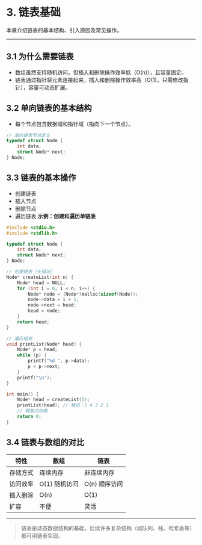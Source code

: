 # 3. 链表基础

本章介绍链表的基本结构、引入原因及常见操作。

---

## 3.1 为什么需要链表

- 数组虽然支持随机访问，但插入和删除操作效率低（O(n)），且容量固定。
- 链表通过指针将元素连接起来，插入和删除操作效率高（O(1)，只需修改指针），容量可动态扩展。

## 3.2 单向链表的基本结构

- 每个节点包含数据域和指针域（指向下一个节点）。

```c
// 单向链表节点定义
typedef struct Node {
    int data;
    struct Node* next;
} Node;
```

## 3.3 链表的基本操作

- 创建链表
- 插入节点
- 删除节点
- 遍历链表
**示例：创建和遍历单链表**

```c
#include <stdio.h>
#include <stdlib.h>

typedef struct Node {
    int data;
    struct Node* next;
} Node;

// 创建链表（头插法）
Node* createList(int n) {
    Node* head = NULL;
    for (int i = 0; i < n; i++) {
        Node* node = (Node*)malloc(sizeof(Node));
        node->data = i + 1;
        node->next = head;
        head = node;
    }
    return head;
}

// 遍历链表
void printList(Node* head) {
    Node* p = head;
    while (p) {
        printf("%d ", p->data);
        p = p->next;
    }
    printf("\n");
}

int main() {
    Node* head = createList(5);
    printList(head); // 输出：5 4 3 2 1
    // 释放内存略
    return 0;
}
```

## 3.4 链表与数组的对比

| 特性     | 数组           | 链表           |
|----------|----------------|----------------|
| 存储方式 | 连续内存       | 非连续内存     |
| 访问效率 | O(1) 随机访问  | O(n) 顺序访问  |
| 插入删除 | O(n)           | O(1)           |
| 扩容     | 不便           | 灵活           |

---

> 链表是动态数据结构的基础，后续许多复杂结构（如队列、栈、哈希表等）都可用链表实现。
